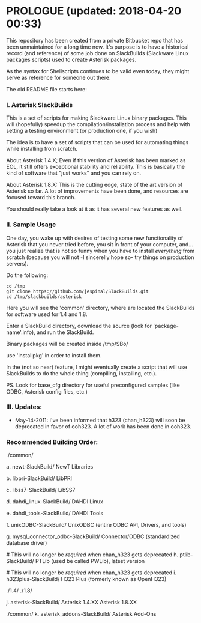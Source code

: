 # PROLOGUE (updated: 2018-04-20 00:33)

This repository has been created from a private Bitbucket repo that has been unmaintained for a long time now. It's purpose is to have a historical record (and reference) of some job done on SlackBuilds (Slackware Linux packages scripts) used to create Asterisk packages.

As the syntax for Shellscripts continues to be valid even today, they might serve as reference for someone out there.

The old README file starts here:

### I. Asterisk SlackBuilds

This is a set of scripts for making Slackware Linux binary packages. This will (hopefully) speedup 
the compilation/installation process and help with setting a testing environment (or production one, if you wish)

The idea is to have a set of scripts that can be used for automating things while installing from scratch.


About Asterisk 1.4.X;
Even if this version of Asterisk has been marked as EOL, it still offers exceptional stability and reliability.
This is basically the kind of software that "just works" and you can rely on.

About Asterisk 1.8.X:
This is the cutting edge, state of the art version of Asterisk so far. A lot of improvements have been done,
and resources are focused toward this branch.

You should really take a look at it as it has several new features as well.


### II. Sample Usage

One day, you wake up with desires of testing some new functionality of Asterisk that you never tried before,
you sit in front of your computer, and... you just realize that is not so funny when you have to install *everything* from scratch
(because you will not -I sincerelly hope so- try things on production servers).

Do the following:

```
cd /tmp
git clone https://github.com/jespinal/SlackBuilds.git
cd /tmp/slackbuilds/asterisk
```

Here you will see the 'common' directory, where are located the SlackBuilds for software used for 1.4 and 1.8.

Enter a SlackBuild directory, download the source (look for 'package-name'.info), and run the SlackBuild.

Binary packages will be created inside /tmp/SBo/

use 'installpkg' in order to install them.


In the (not so near) feature, I might eventually create a script that will use SlackBuilds to do the whole thing (compiling, installing, etc.).

PS.
Look for base_cfg directory for useful preconfigured samples (like ODBC, Asterisk config files, etc.)



### III. Updates:

- May-14-2011:
I've been informed that h323 (chan_h323) will soon be deprecated in favor of ooh323. A lot of work has been done in ooh323.


### Recommended Building Order:

./common/

a. newt-SlackBuild/
   NewT Libraries

b. libpri-SlackBuild/
   LibPRI

c. libss7-SlackBuild/
   LibSS7

d. dahdi_linux-SlackBuild/
   DAHDI Linux

e. dahdi_tools-SlackBuild/
   DAHDI Tools

f. unixODBC-SlackBuild/
   UnixODBC (entire ODBC API, Drivers, and tools)

g. mysql_connector_odbc-SlackBuild/
   Connector/ODBC (standardized database driver)

\#  This will no longer be *required* when chan_h323 gets deprecated
h. ptlib-SlackBuild/
   PTLib (used be called PWLib), latest version

\#  This will no longer be *required* when chan_h323 gets deprecated
i. h323plus-SlackBuild/
   H323 Plus (formerly known as OpenH323)


./1.4/ ./1.8/

j. asterisk-SlackBuild/
   Asterisk 1.4.XX
   Asterisk 1.8.XX

./common/
k. asterisk_addons-SlackBuild/
   Asterisk Add-Ons
